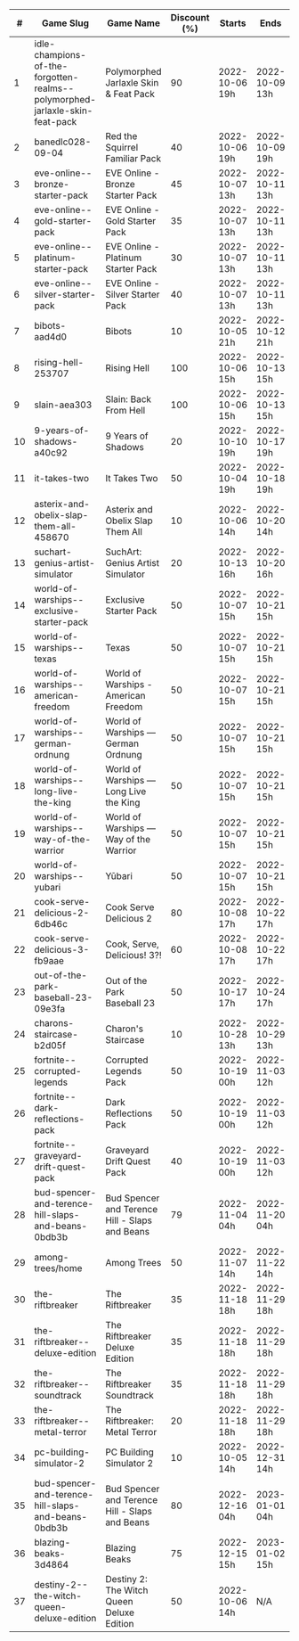 |#|Game Slug|Game Name|Discount (%)|Starts|Ends|
|---|---|---|---|---|---|
|1|idle-champions-of-the-forgotten-realms--polymorphed-jarlaxle-skin-feat-pack|Polymorphed Jarlaxle Skin & Feat Pack|90|2022-10-06 19h|2022-10-09 13h|
|2|banedlc028-09-04|Red the Squirrel Familiar Pack|40|2022-10-06 19h|2022-10-09 19h|
|3|eve-online--bronze-starter-pack|EVE Online - Bronze Starter Pack|45|2022-10-07 13h|2022-10-11 13h|
|4|eve-online--gold-starter-pack|EVE Online - Gold Starter Pack|35|2022-10-07 13h|2022-10-11 13h|
|5|eve-online--platinum-starter-pack|EVE Online - Platinum Starter Pack|30|2022-10-07 13h|2022-10-11 13h|
|6|eve-online--silver-starter-pack|EVE Online - Silver Starter Pack|40|2022-10-07 13h|2022-10-11 13h|
|7|bibots-aad4d0|Bibots|10|2022-10-05 21h|2022-10-12 21h|
|8|rising-hell-253707|Rising Hell|100|2022-10-06 15h|2022-10-13 15h|
|9|slain-aea303|Slain: Back From Hell|100|2022-10-06 15h|2022-10-13 15h|
|10|9-years-of-shadows-a40c92|9 Years of Shadows|20|2022-10-10 19h|2022-10-17 19h|
|11|it-takes-two|It Takes Two|50|2022-10-04 19h|2022-10-18 19h|
|12|asterix-and-obelix-slap-them-all-458670|Asterix and Obelix Slap Them All|10|2022-10-06 14h|2022-10-20 14h|
|13|suchart-genius-artist-simulator|SuchArt: Genius Artist Simulator|20|2022-10-13 16h|2022-10-20 16h|
|14|world-of-warships--exclusive-starter-pack|Exclusive Starter Pack|50|2022-10-07 15h|2022-10-21 15h|
|15|world-of-warships--texas|Texas|50|2022-10-07 15h|2022-10-21 15h|
|16|world-of-warships--american-freedom|World of Warships - American Freedom|50|2022-10-07 15h|2022-10-21 15h|
|17|world-of-warships--german-ordnung|World of Warships — German Ordnung|50|2022-10-07 15h|2022-10-21 15h|
|18|world-of-warships--long-live-the-king|World of Warships — Long Live the King|50|2022-10-07 15h|2022-10-21 15h|
|19|world-of-warships--way-of-the-warrior|World of Warships — Way of the Warrior|50|2022-10-07 15h|2022-10-21 15h|
|20|world-of-warships--yubari|Yūbari|50|2022-10-07 15h|2022-10-21 15h|
|21|cook-serve-delicious-2-6db46c|Cook Serve Delicious 2|80|2022-10-08 17h|2022-10-22 17h|
|22|cook-serve-delicious-3-fb9aae|Cook, Serve, Delicious! 3?!|60|2022-10-08 17h|2022-10-22 17h|
|23|out-of-the-park-baseball-23-09e3fa|Out of the Park Baseball 23|50|2022-10-17 17h|2022-10-24 17h|
|24|charons-staircase-b2d05f|Charon's Staircase|10|2022-10-28 13h|2022-10-29 13h|
|25|fortnite--corrupted-legends|Corrupted Legends Pack|50|2022-10-19 00h|2022-11-03 12h|
|26|fortnite--dark-reflections-pack|Dark Reflections Pack|50|2022-10-19 00h|2022-11-03 12h|
|27|fortnite--graveyard-drift-quest-pack|Graveyard Drift Quest Pack|40|2022-10-19 00h|2022-11-03 12h|
|28|bud-spencer-and-terence-hill-slaps-and-beans-0bdb3b|Bud Spencer and Terence Hill - Slaps and Beans|79|2022-11-04 04h|2022-11-20 04h|
|29|among-trees/home|Among Trees|50|2022-11-07 14h|2022-11-22 14h|
|30|the-riftbreaker|The Riftbreaker|35|2022-11-18 18h|2022-11-29 18h|
|31|the-riftbreaker--deluxe-edition|The Riftbreaker Deluxe Edition|35|2022-11-18 18h|2022-11-29 18h|
|32|the-riftbreaker--soundtrack|The Riftbreaker Soundtrack|35|2022-11-18 18h|2022-11-29 18h|
|33|the-riftbreaker--metal-terror|The Riftbreaker: Metal Terror|20|2022-11-18 18h|2022-11-29 18h|
|34|pc-building-simulator-2|PC Building Simulator 2|10|2022-10-05 14h|2022-12-31 14h|
|35|bud-spencer-and-terence-hill-slaps-and-beans-0bdb3b|Bud Spencer and Terence Hill - Slaps and Beans|80|2022-12-16 04h|2023-01-01 04h|
|36|blazing-beaks-3d4864|Blazing Beaks|75|2022-12-15 15h|2023-01-02 15h|
|37|destiny-2--the-witch-queen-deluxe-edition|Destiny 2: The Witch Queen Deluxe Edition|50|2022-10-06 14h|N/A|
